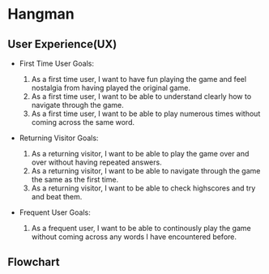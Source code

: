 # Hangman

## User Experience(UX)

* First Time User Goals:

  1. As a first time user, I want to have fun playing the game and feel nostalgia from having played the original game.
  2. As a first time user, I want to be able to understand clearly how to navigate through the game.
  3. As a first time user, I want to be able to play numerous times without coming across the same word.

* Returning Visitor Goals:

  1. As a returning visitor, I want to be able to play the game over and over without having repeated answers.
  2. As a returning visitor, I want to be able to navigate through the game the same as the first time.
  3. As a returning visitor, I want to be able to check highscores and try and beat them.

* Frequent User Goals:

  1. As a frequent user, I want to be able to continously play the game without coming across any words I have encountered before.

## Flowchart


